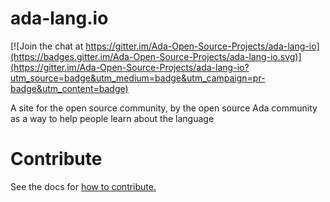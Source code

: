 # ada-lang.io

[![Join the chat at https://gitter.im/Ada-Open-Source-Projects/ada-lang-io](https://badges.gitter.im/Ada-Open-Source-Projects/ada-lang-io.svg)](https://gitter.im/Ada-Open-Source-Projects/ada-lang-io?utm_source=badge&utm_medium=badge&utm_campaign=pr-badge&utm_content=badge)

A site for the open source community, by the open source Ada community as a
way to help people learn about the language

# Contribute

See the docs for [how to contribute.](docs/getting-started/contribute.md)
